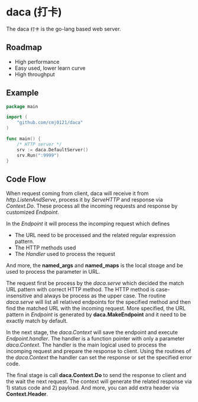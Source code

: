 # daca (打卡) #

The daca `打卡` is the go-lang based web server.

## Roadmap ##
- High performance
- Easy used, lower learn curve
- High throughput


## Example ##
```go
package main

import (
	"github.com/cmj0121/daca"
)

func main() {
	/* HTTP server */
	srv := daca.DefaultServer()
	srv.Run(":9999")
}
```

## Code Flow ##
When request coming from client, daca will receive it from *http.ListenAndServe*, process it by *ServeHTTP*
and response via *Context.Do*. These process all the incoming requests and response by customized *Endpoint*.


In the *Endpoint* it will process the incomping request which defines
- The URL need to be processed and the related regular expression pattern.
- The HTTP methods used
- The *Handler* used to process the request

And more, the **named_args** and **named_maps** is the local stoage and be used to process the parameter
in URL.


The request first be process by the *daca.serve* which decided the match URL pattern with correct HTTP method.
The HTTP method is case-insensitive and always be process as the upper case. The routine *daca.serve* will
list all relatived endpoints for the specified method and then find the matched URL with the incoming request.
More specified, the URL pattern in *Endpoint* is generated by **daca.MakeEndpoint** and it need to be exactly
match by default.


In the next stage, the *daca.Context* will save the endpoint and execute *Endpoint.handler*. The handler
is a function pointer with only a parameter *daca.Context*. The handler is the main logical used to process
the incomping request and prepare the response to client. Using the routines of the *daca.Context* the
handler can set the response or set the specified error code.


The final stage is call **daca.Context.Do** to send the response to client and the wait the next request.
The context will generate the related response via 1) status code and 2) payload. And more, you can
add extra header via **Context.Header**.

